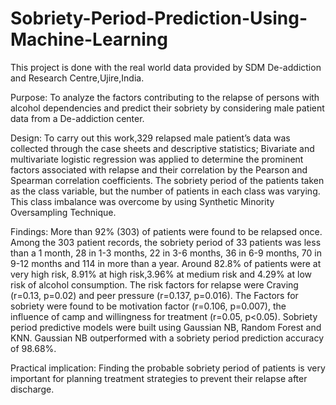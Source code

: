 # Sobriety-Period-Prediction-Using-Machine-Learning

This project is done with the real world data provided by SDM De-addiction and Research Centre,Ujire,India.


Purpose: To analyze the factors contributing to the relapse of persons with alcohol dependencies and predict their sobriety by considering male patient data from a De-addiction center. 

Design: To carry out this work,329 relapsed male patient’s data was collected through the case sheets and descriptive statistics; Bivariate and multivariate logistic regression was applied to determine the prominent factors associated with relapse and their correlation by the Pearson and Spearman correlation coefficients. The sobriety period of the patients taken as the class variable, but the number of patients in each class was varying. This class imbalance was overcome by using Synthetic Minority Oversampling Technique.

Findings: More than 92% (303) of patients were found to be relapsed once. Among the 303 patient records, the sobriety period of 33 patients was less than a 1 month, 28 in 1-3 months, 22 in 3-6 months, 36 in 6-9 months, 70 in 9-12 months and 114 in more than a year. Around 82.8% of patients were at very high risk, 8.91% at high risk,3.96% at medium risk and 4.29% at low risk of alcohol consumption. The risk factors for relapse were Craving (r=0.13, p=0.02) and peer pressure (r=0.137, p=0.016). The Factors for sobriety were found to be motivation factor (r=0.106, p=0.007), the influence of camp and willingness for treatment (r=0.05, p<0.05). Sobriety period predictive models were built using Gaussian NB, Random Forest and KNN. Gaussian NB outperformed with a sobriety period prediction accuracy of 98.68%.

Practical implication: Finding the probable sobriety period of patients is very important for planning treatment strategies to prevent their relapse after discharge. 
